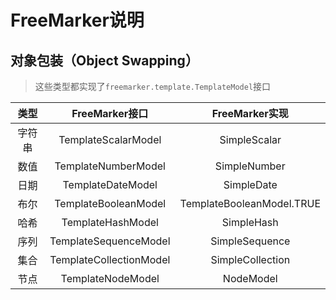 # FreeMarker说明

## 对象包装（Object Swapping）
> 这些类型都实现了`freemarker.template.TemplateModel`接口

| 类型 | FreeMarker接口 | FreeMarker实现 |
| :---: | :---: | :---: |
| 字符串 | TemplateScalarModel | SimpleScalar |
| 数值 | TemplateNumberModel | SimpleNumber |
| 日期 | TemplateDateModel | SimpleDate |
| 布尔 | TemplateBooleanModel | TemplateBooleanModel.TRUE |
| 哈希 | TemplateHashModel | SimpleHash |
| 序列 | TemplateSequenceModel | SimpleSequence |
| 集合 | TemplateCollectionModel | SimpleCollection |
| 节点 | TemplateNodeModel | NodeModel |
